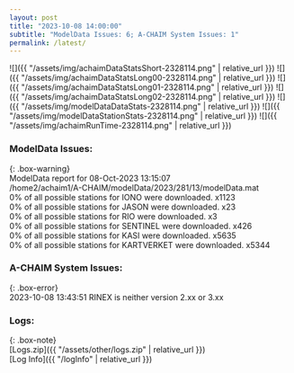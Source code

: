 ```yaml
---
layout: post
title: "2023-10-08 14:00:00"
subtitle: "ModelData Issues: 6; A-CHAIM System Issues: 1"
permalink: /latest/
---
```


![]({{ "/assets/img/achaimDataStatsShort-2328114.png" | relative_url }})
![]({{ "/assets/img/achaimDataStatsLong00-2328114.png" | relative_url }})
![]({{ "/assets/img/achaimDataStatsLong01-2328114.png" | relative_url }})
![]({{ "/assets/img/achaimDataStatsLong02-2328114.png" | relative_url }})
![]({{ "/assets/img/modelDataDataStats-2328114.png" | relative_url }})
![]({{ "/assets/img/modelDataStationStats-2328114.png" | relative_url }})
![]({{ "/assets/img/achaimRunTime-2328114.png" | relative_url }})


### ModelData Issues:  
  
{: .box-warning}  
 ModelData report for 08-Oct-2023 13:15:07   
 /home2/achaim1/A-CHAIM/modelData/2023/281/13/modelData.mat   
 0% of all possible stations for IONO were downloaded. x1123   
 0% of all possible stations for JASON were downloaded. x23   
 0% of all possible stations for RIO were downloaded. x3   
 0% of all possible stations for SENTINEL were downloaded. x426   
 0% of all possible stations for KASI were downloaded. x5635   
 0% of all possible stations for KARTVERKET were downloaded. x5344   
  
### A-CHAIM System Issues:  
  
{: .box-error}  
2023-10-08 13:43:51 RINEX is neither version 2.xx or 3.xx  

### Logs:  
  
{: .box-note}  
[Logs.zip]({{ "/assets/other/logs.zip" | relative_url }})  
[Log Info]({{ "/logInfo" | relative_url }})  
